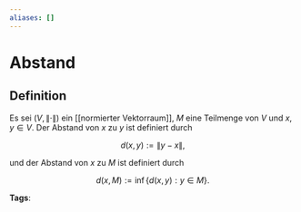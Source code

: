 ```yaml
---
aliases: []
---
```


# Abstand

## Definition

Es sei $(V,\|\cdot\|)$ ein [[normierter Vektorraum]], $M$ eine Teilmenge von $V$ und $x, y \in V$. Der Abstand von $x$ zu $y$ ist definiert durch

$$
d(x, y):=\|y-x\|,
$$

und der Abstand von $x$ zu $M$ ist definiert durch

$$
d(x, M):=\inf \{d(x, y): y \in M\} .
$$

**Tags**:
